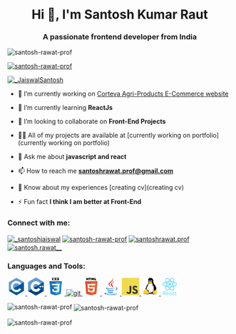 <h1 align="center">Hi 👋, I'm Santosh Kumar Raut</h1>
<h3 align="center">A passionate frontend developer from India</h3>

<p align="left"> <img src="https://komarev.com/ghpvc/?username=santosh-rawat-prof&label=Profile%20views&color=0e75b6&style=flat" alt="santosh-rawat-prof" /> </p>

<p align="left"> <a href="https://github.com/ryo-ma/github-profile-trophy"><img src="https://github-profile-trophy.vercel.app/?username=santosh-rawat-prof" alt="santosh-rawat-prof" /></a> </p>

<p align="left"> <a href="https://twitter.com/_santoshjaiswal" target="blank"><img src="https://img.shields.io/twitter/follow/_JaiswalSantosh?logo=x&style=for-the-badge" alt="_JaiswalSantosh" /></a> </p>

- 🔭 I’m currently working on [Corteva Agri-Products E-Commerce website](https://shop-corteva.netlify.app)

- 🌱 I’m currently learning **ReactJs**

- 👯 I’m looking to collaborate on **Front-End Projects**

- 👨‍💻 All of my projects are available at [currently working on portfolio](currently working on portfolio)

- 💬 Ask me about **javascript and react**

- 📫 How to reach me **santoshrawat.prof@gmail.com**

- 📄 Know about my experiences [creating cv](creating cv)

- ⚡ Fun fact **I think I am better at Front-End**

<h3 align="left">Connect with me:</h3>
<p align="left">
<a href="https://twitter.com/_JaiswalSantosh" target="blank"><img align="center" src="https://raw.githubusercontent.com/rahuldkjain/github-profile-readme-generator/master/src/images/icons/Social/twitter.svg" alt="_santoshjaiswal" height="30" width="40" /></a>
<a href="https://linkedin.com/in/santosh-rawat-prof" target="blank"><img align="center" src="https://raw.githubusercontent.com/rahuldkjain/github-profile-readme-generator/master/src/images/icons/Social/linked-in-alt.svg" alt="santosh-rawat-prof" height="30" width="40" /></a>
<a href="https://fb.com/santoshrawat.prof" target="blank"><img align="center" src="https://raw.githubusercontent.com/rahuldkjain/github-profile-readme-generator/master/src/images/icons/Social/facebook.svg" alt="santoshrawat.prof" height="30" width="40" /></a>
<a href="https://instagram.com/santosh.rawat__" target="blank"><img align="center" src="https://raw.githubusercontent.com/rahuldkjain/github-profile-readme-generator/master/src/images/icons/Social/instagram.svg" alt="santosh.rawat__" height="30" width="40" /></a>
</p>

<h3 align="left">Languages and Tools:</h3>
<p align="left"> <a href="https://www.cprogramming.com/" target="_blank" rel="noreferrer"> <img src="https://raw.githubusercontent.com/devicons/devicon/master/icons/c/c-original.svg" alt="c" width="40" height="40"/> </a> <a href="https://www.w3schools.com/cpp/" target="_blank" rel="noreferrer"> <img src="https://raw.githubusercontent.com/devicons/devicon/master/icons/cplusplus/cplusplus-original.svg" alt="cplusplus" width="40" height="40"/> </a> <a href="https://www.w3schools.com/css/" target="_blank" rel="noreferrer"> <img src="https://raw.githubusercontent.com/devicons/devicon/master/icons/css3/css3-original-wordmark.svg" alt="css3" width="40" height="40"/> </a> <a href="https://git-scm.com/" target="_blank" rel="noreferrer"> <img src="https://www.vectorlogo.zone/logos/git-scm/git-scm-icon.svg" alt="git" width="40" height="40"/> </a> <a href="https://www.w3.org/html/" target="_blank" rel="noreferrer"> <img src="https://raw.githubusercontent.com/devicons/devicon/master/icons/html5/html5-original-wordmark.svg" alt="html5" width="40" height="40"/> </a> <a href="https://www.java.com" target="_blank" rel="noreferrer"> <img src="https://raw.githubusercontent.com/devicons/devicon/master/icons/java/java-original.svg" alt="java" width="40" height="40"/> </a> <a href="https://developer.mozilla.org/en-US/docs/Web/JavaScript" target="_blank" rel="noreferrer"> <img src="https://raw.githubusercontent.com/devicons/devicon/master/icons/javascript/javascript-original.svg" alt="javascript" width="40" height="40"/> </a> <a href="https://www.linux.org/" target="_blank" rel="noreferrer"> <img src="https://raw.githubusercontent.com/devicons/devicon/master/icons/linux/linux-original.svg" alt="linux" width="40" height="40"/> </a> <a href="https://reactjs.org/" target="_blank" rel="noreferrer"> <img src="https://raw.githubusercontent.com/devicons/devicon/master/icons/react/react-original-wordmark.svg" alt="react" width="40" height="40"/> </a> </p>

<p><img align="left" src="https://github-readme-stats.vercel.app/api/top-langs?username=santosh-rawat-prof&show_icons=true&locale=en&layout=compact" alt="santosh-rawat-prof" /></p>

<p>&nbsp;<img align="center" src="https://github-readme-stats.vercel.app/api?username=santosh-rawat-prof&show_icons=true&locale=en" alt="santosh-rawat-prof" /></p>

<p><img align="center" src="https://github-readme-streak-stats.herokuapp.com/?user=santosh-rawat-prof&" alt="santosh-rawat-prof" /></p>
